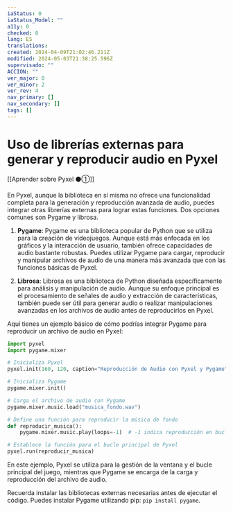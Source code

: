 ```yaml
---
iaStatus: 0
iaStatus_Model: ""
a11y: 0
checked: 0
lang: ES
translations: 
created: 2024-04-09T21:02:46.211Z
modified: 2024-05-03T21:38:25.596Z
supervisado: ""
ACCION: ""
ver_major: 0
ver_minor: 2
ver_rev: 4
nav_primary: []
nav_secondary: []
tags: []
---
```

# Uso de librerías externas para generar y reproducir audio en Pyxel

[[Aprender sobre Pyxel  ⚫①]]

En Pyxel, aunque la biblioteca en sí misma no ofrece una funcionalidad completa para la generación y reproducción avanzada de audio, puedes integrar otras librerías externas para lograr estas funciones. Dos opciones comunes son Pygame y librosa.

1. **Pygame**: Pygame es una biblioteca popular de Python que se utiliza para la creación de videojuegos. Aunque está más enfocada en los gráficos y la interacción de usuario, también ofrece capacidades de audio bastante robustas. Puedes utilizar Pygame para cargar, reproducir y manipular archivos de audio de una manera más avanzada que con las funciones básicas de Pyxel.

2. **Librosa**: Librosa es una biblioteca de Python diseñada específicamente para análisis y manipulación de audio. Aunque su enfoque principal es el procesamiento de señales de audio y extracción de características, también puede ser útil para generar audio o realizar manipulaciones avanzadas en los archivos de audio antes de reproducirlos en Pyxel.

Aquí tienes un ejemplo básico de cómo podrías integrar Pygame para reproducir un archivo de audio en Pyxel:

```python
import pyxel
import pygame.mixer

# Inicializa Pyxel
pyxel.init(160, 120, caption="Reproducción de Audio con Pyxel y Pygame")

# Inicializa Pygame
pygame.mixer.init()

# Carga el archivo de audio con Pygame
pygame.mixer.music.load("musica_fondo.wav")

# Define una función para reproducir la música de fondo
def reproducir_musica():
    pygame.mixer.music.play(loops=-1)  # -1 indica reproducción en bucle

# Establece la función para el bucle principal de Pyxel
pyxel.run(reproducir_musica)
```

En este ejemplo, Pyxel se utiliza para la gestión de la ventana y el bucle principal del juego, mientras que Pygame se encarga de la carga y reproducción del archivo de audio.

Recuerda instalar las bibliotecas externas necesarias antes de ejecutar el código. Puedes instalar Pygame utilizando pip: `pip install pygame`.